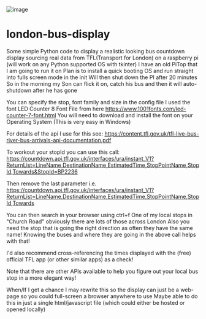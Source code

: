 
![image](https://github.com/nigelthesquirrel/london-bus-display/assets/65233876/f4a0e7e1-e65c-44e3-9c35-0148c4109ceb)


# london-bus-display
Some simple Python code to display a realistic looking bus countdown display sourcing real data from TFL(Transport for London) on a raspberry pi (will work on any Python supported OS with tkinter)
I have an old PiTop that I am going to run it on
Plan is to install a quick booting OS and run straight into fulls screen mode in the init
Will then shut down the PI after 20 minutes
So in the morning my Son can flick it on, catch his bus and then it will auto-shutdown after he has gone

You can specify the stop, font family and size in the config file
I used the font LED Counter 8 Font File from here https://www.1001fonts.com/led-counter-7-font.html
You will need to download and install the font on your Operating System (This is very easy in Windows)

For details of the api I use for this see: https://content.tfl.gov.uk/tfl-live-bus-river-bus-arrivals-api-documentation.pdf

To workout your stopId you can use this call:
https://countdown.api.tfl.gov.uk/interfaces/ura/instant_V1?ReturnList=LineName,DestinationName,EstimatedTime,StopPointName,StopId,Towards&StopId=BP2236

Then remove the last parameter i.e.
https://countdown.api.tfl.gov.uk/interfaces/ura/instant_V1?ReturnList=LineName,DestinationName,EstimatedTime,StopPointName,StopId,Towards

You can then search in your browser using ctrl+f
One of my local stops in "Church Road" obviously there are lots of those across London
Also you need the stop that is going the right direction as often they have the same name!
Knowing the buses and where they are going in the above call helps with that!

I'd also recommend cross-referencing the times displayed with the (free) official TFL app (or other similar apps)  as a check!

Note that there are other APIs available to help you figure out your local bus stop in a more elegant way!

When/If I get a chance I may rewrite this so the display can just be a web-page so you could full-screen a browser anywhere to use
Maybe able to do this in just a single html/javascript file (which could either be hosted or opened locally)
